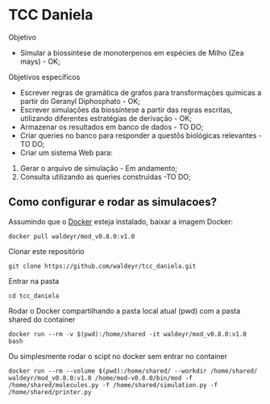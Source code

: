 # TCC Daniela

Objetivo

* Simular a biossíntese de monoterpenos em espécies de Milho (Zea mays) - OK;

Objetivos específicos

* Escrever regras de gramática de grafos para transformações químicas a partir do Geranyl Diphosphato - OK;
* Escrever simulações da biossíntese a partir das regras escritas, utilizando diferentes estratégias de derivação - OK;
* Armazenar os resultados em banco de dados - TO DO;
* Criar queries no banco para responder a questõs biológicas relevantes - TO DO;
* Criar um sistema Web para:
1. Gerar o arquivo de simulação - Em andamento;
2. Consulta utilizando as queries construídas -TO DO;

## Como configurar e rodar as simulacoes?

Assumindo que o [Docker](https://docs.docker.com/install/linux/docker-ce/ubuntu/) esteja instalado, baixar a imagem Docker:

`docker pull waldeyr/mod_v0.8.0:v1.0`

Clonar este repositório

`git clone https://github.com/waldeyr/tcc_daniela.git`

Entrar na pasta

`cd tcc_daniela`

Rodar o Docker compartilhando a pasta local atual (pwd) com a pasta shared do container

`docker run --rm -v $(pwd):/home/shared -it waldeyr/mod_v0.8.0:v1.0 bash`

Ou simplesmente rodar o scipt no docker sem entrar no container

``docker run --rm --volume $(pwd):/home/shared/ --workdir /home/shared/ waldeyr/mod_v0.8.0:v1.0 /home/mod-v0.8.0/bin/mod -f /home/shared/molecules.py -f /home/shared/simulation.py -f /home/shared/printer.py``

